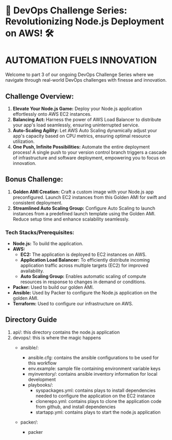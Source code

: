 # 🚀 DevOps Challenge Series: Revolutionizing Node.js Deployment on AWS! 🛠️

# AUTOMATION FUELS INNOVATION

Welcome to part 3 of our ongoing DevOps Challenge Series where we navigate through real-world DevOps challenges with finesse and innovation.

## Challenge Overview:

1. **Elevate Your Node.js Game:** Deploy your Node.js application effortlessly onto AWS EC2 instances.
2. **Balancing Act:** Harness the power of AWS Load Balancer to distribute your app's load seamlessly, ensuring uninterrupted service.
3. **Auto-Scaling Agility:** Let AWS Auto Scaling dynamically adjust your app's capacity based on CPU metrics, ensuring optimal resource utilization.
4. **One Push, Infinite Possibilities:** Automate the entire deployment process! A single push to your version control branch triggers a cascade of infrastructure and software deployment, empowering you to focus on innovation.

## Bonus Challenge:

1. **Golden AMI Creation:** Craft a custom image with your Node.js app preconfigured. Launch EC2 instances from this Golden AMI for swift and consistent deployment.
2. **Streamlined Auto Scaling Group:** Configure Auto Scaling to launch instances from a predefined launch template using the Golden AMI. Reduce setup time and enhance scalability seamlessly.


### Tech Stacks/Prerequisites:

- **Node.js:** To build the application.
- **AWS:**
    - **EC2:** The application is deployed to EC2 instances on AWS.
    - **Application Load Balancer:** To efficiently distribute incoming application traffic across multiple targets (EC2) for improved availability.
    - **Auto Scaling Group:** Enables automatic scaling of compute resources in response to changes in demand or conditions.
- **Packer:** Used to build our golden AMI.
- **Ansible:** Used by Packer to configure the Node.js application on the golden AMI.
- **Terraform:** Used to configure our infrastructure on AWS.

## Directory Guide

1. api/: this directory contains the node.js application
2. devops/: this is where the magic happens
    - ansible/:
        - ansible.cfg: contains the ansible configurations to be used for this workflow
        - env.example: sample file containing environment variable keys
        - myinventory/: contains ansible inventory information for local development
        - playbooks/:
            - syspackages.yml: contains plays to install dependencies needed to configure the application on the EC2 instance
            - clonerepo.yml: contains plays to clone the application code from github, and install dependencies
            - startapp.yml: contains plays to start the node.js application
    
    - packer/: 
        - packer


